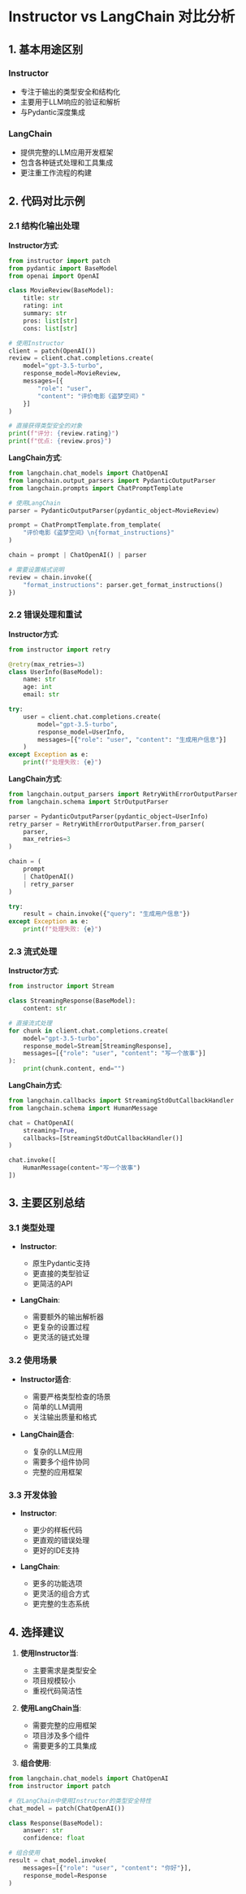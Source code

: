 
# Instructor vs LangChain 对比分析

## 1. 基本用途区别

### Instructor

- 专注于输出的类型安全和结构化
- 主要用于LLM响应的验证和解析
- 与Pydantic深度集成

### LangChain

- 提供完整的LLM应用开发框架
- 包含各种链式处理和工具集成
- 更注重工作流程的构建

## 2. 代码对比示例

### 2.1 结构化输出处理

**Instructor方式**:

```python
from instructor import patch
from pydantic import BaseModel
from openai import OpenAI

class MovieReview(BaseModel):
    title: str
    rating: int
    summary: str
    pros: list[str]
    cons: list[str]

# 使用Instructor
client = patch(OpenAI())
review = client.chat.completions.create(
    model="gpt-3.5-turbo",
    response_model=MovieReview,
    messages=[{
        "role": "user",
        "content": "评价电影《盗梦空间》"
    }]
)

# 直接获得类型安全的对象
print(f"评分: {review.rating}")
print(f"优点: {review.pros}")
```

**LangChain方式**:

```python
from langchain.chat_models import ChatOpenAI
from langchain.output_parsers import PydanticOutputParser
from langchain.prompts import ChatPromptTemplate

# 使用LangChain
parser = PydanticOutputParser(pydantic_object=MovieReview)

prompt = ChatPromptTemplate.from_template(
    "评价电影《盗梦空间》\n{format_instructions}"
)

chain = prompt | ChatOpenAI() | parser

# 需要设置格式说明
review = chain.invoke({
    "format_instructions": parser.get_format_instructions()
})
```

### 2.2 错误处理和重试

**Instructor方式**:

```python
from instructor import retry

@retry(max_retries=3)
class UserInfo(BaseModel):
    name: str
    age: int
    email: str

try:
    user = client.chat.completions.create(
        model="gpt-3.5-turbo",
        response_model=UserInfo,
        messages=[{"role": "user", "content": "生成用户信息"}]
    )
except Exception as e:
    print(f"处理失败: {e}")
```

**LangChain方式**:

```python
from langchain.output_parsers import RetryWithErrorOutputParser
from langchain.schema import StrOutputParser

parser = PydanticOutputParser(pydantic_object=UserInfo)
retry_parser = RetryWithErrorOutputParser.from_parser(
    parser,
    max_retries=3
)

chain = (
    prompt 
    | ChatOpenAI() 
    | retry_parser
)

try:
    result = chain.invoke({"query": "生成用户信息"})
except Exception as e:
    print(f"处理失败: {e}")
```

### 2.3 流式处理

**Instructor方式**:

```python
from instructor import Stream

class StreamingResponse(BaseModel):
    content: str

# 直接流式处理
for chunk in client.chat.completions.create(
    model="gpt-3.5-turbo",
    response_model=Stream[StreamingResponse],
    messages=[{"role": "user", "content": "写一个故事"}]
):
    print(chunk.content, end="")
```

**LangChain方式**:

```python
from langchain.callbacks import StreamingStdOutCallbackHandler
from langchain.schema import HumanMessage

chat = ChatOpenAI(
    streaming=True,
    callbacks=[StreamingStdOutCallbackHandler()]
)

chat.invoke([
    HumanMessage(content="写一个故事")
])
```

## 3. 主要区别总结

### 3.1 类型处理

- **Instructor**:
  - 原生Pydantic支持
  - 更直接的类型验证
  - 更简洁的API

- **LangChain**:
  - 需要额外的输出解析器
  - 更复杂的设置过程
  - 更灵活的链式处理

### 3.2 使用场景

- **Instructor适合**:
  - 需要严格类型检查的场景
  - 简单的LLM调用
  - 关注输出质量和格式

- **LangChain适合**:
  - 复杂的LLM应用
  - 需要多个组件协同
  - 完整的应用框架

### 3.3 开发体验

- **Instructor**:
  - 更少的样板代码
  - 更直观的错误处理
  - 更好的IDE支持

- **LangChain**:
  - 更多的功能选项
  - 更灵活的组合方式
  - 更完整的生态系统

## 4. 选择建议

1. **使用Instructor当**:
   - 主要需求是类型安全
   - 项目规模较小
   - 重视代码简洁性

2. **使用LangChain当**:
   - 需要完整的应用框架
   - 项目涉及多个组件
   - 需要更多的工具集成

3. **组合使用**:

```python
from langchain.chat_models import ChatOpenAI
from instructor import patch

# 在LangChain中使用Instructor的类型安全特性
chat_model = patch(ChatOpenAI())

class Response(BaseModel):
    answer: str
    confidence: float

# 组合使用
result = chat_model.invoke(
    messages=[{"role": "user", "content": "你好"}],
    response_model=Response
)
```
